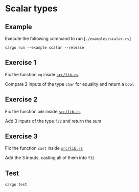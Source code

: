 # Scalar types

## Example

Execute the following command to run [`./examples/scalar.rs`]

```shell
cargo run --example scalar --release
```

## Exercise 1

Fix the function `eq` inside [`src/lib.rs`](./src/lib.rs)

Compare 2 inputs of the type `char` for equality and return a `bool`

## Exercise 2

Fix the function `add` inside [`src/lib.rs`](./src/lib.rs)

Add 3 inputs of the type `f32` and return the sum

## Exercise 3

Fix the function `cast` inside [`src/lib.rs`](./src/lib.rs)

Add the 3 inputs, casting all of them into `f32`

## Test

```shell
cargo test
```
